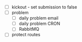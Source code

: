 - [ ] kickout - set submission to false
- [ ] problem
  - [ ] daily problem email
  - [ ] daily problem CRON
  - [ ] RabbitMQ
- [ ] protect routes
